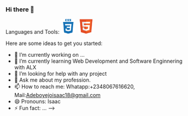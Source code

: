 ### Hi there 👋

<!--
**Olufummy/Olufummy** is a ✨ _special_ ✨ repository because its `README.md` (this file) appears on your GitHub profile.

You can click the Preview link to take a look at your changes.
--->
Languages and Tools:  <img src="https://github.com/devicons/devicon/blob/master/icons/css3/css3-plain-wordmark.svg"  title="CSS3" alt="CSS" width="40" height="40"/>&nbsp;
  <img src="https://github.com/devicons/devicon/blob/master/icons/html5/html5-original.svg" title="HTML5" alt="HTML" width="40" height="40"/>&nbsp;

Here are some ideas to get you started:

- 🔭 I’m currently working on ...
- 🌱 I’m currently learning Web Development and Software Enginnering with ALX
- 🤔 I’m looking for help with any project
- 💬 Ask me about my profession.
- 📫 How to reach me: Whatapp:+2348067616620, Mail:Adeboyejoisaac18@gmail.com
- 😄 Pronouns: Isaac
- ⚡ Fun fact: ...
-->
